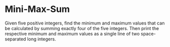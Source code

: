 # Mini-Max-Sum
Given five positive integers, find the minimum and maximum values that can be calculated by summing exactly four of the five integers. Then print the respective minimum and maximum values as a single line of two space-separated long integers. 
